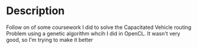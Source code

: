 # Description

Follow on of some coursework I did to solve the Capacitated Vehicle routing Problem using a genetic algorithm whcih I did in OpenCL. It wasn't very good, so I'm trying to make it better
